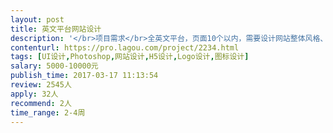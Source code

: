 ```yaml
---                
layout: post       
title: 英文平台网站设计           
description: '</br>项目需求</br>全英文平台，页面10个以内，需要设计网站整体风格、页面、LOGO等</br>最好能适应欧美人审美,沟通顺畅,与网站工程师有较好的配合能力</br></br>人员要求：</br>倾向于在成都的设计师,有旅游类电商网站设计经验优先.</br>'     
contenturl: https://pro.lagou.com/project/2234.html      
tags: [UI设计,Photoshop,网站设计,H5设计,Logo设计,图标设计]            
salary: 5000-10000元          
publish_time: 2017-03-17 11:13:54         
review: 2545人                   
apply: 32人                   
recommend: 2人                   
time_range: 2-4周              
---                 
```

